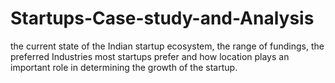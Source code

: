 # Startups-Case-study-and-Analysis
the current state of the Indian startup ecosystem, the range of fundings, the preferred Industries most startups prefer and how location plays an important role in determining the growth of the startup.
